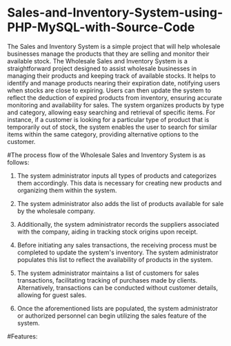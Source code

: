 # Sales-and-Inventory-System-using-PHP-MySQL-with-Source-Code

The Sales and Inventory System is a simple project that will help wholesale businesses manage the products that they are selling and monitor their available stock. 
The Wholesale Sales and Inventory System is a straightforward project designed to assist wholesale businesses in managing their products and keeping track of available stocks.
It helps to identify and manage products nearing their expiration date, notifying users when stocks are close to expiring. 
Users can then update the system to reflect the deduction of expired products from inventory, ensuring accurate monitoring and availability for sales.
The system organizes products by type and category, allowing easy searching and retrieval of specific items. For instance, if a customer is looking for a particular type of product that is temporarily out of stock, the system enables the user to search for similar items within the same category, providing alternative options to the customer.

#The process flow of the Wholesale Sales and Inventory System is as follows:

1. The system administrator inputs all types of products and categorizes them accordingly. This data is necessary for creating new products and organizing them within the system.

2. The system administrator also adds the list of products available for sale by the wholesale company.

3. Additionally, the system administrator records the suppliers associated with the company, aiding in tracking stock origins upon receipt.

4. Before initiating any sales transactions, the receiving process must be completed to update the system's inventory. The system administrator populates this list to reflect the availability of products in the system.

5. The system administrator maintains a list of customers for sales transactions, facilitating tracking of purchases made by clients. Alternatively, transactions can be conducted without customer details, allowing for guest sales.

6. Once the aforementioned lists are populated, the system administrator or authorized personnel can begin utilizing the sales feature of the system.

#Features:


